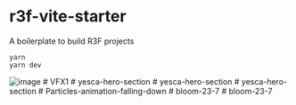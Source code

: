 # r3f-vite-starter
A boilerplate to build R3F projects

```
yarn
yarn dev
```


![image](https://user-images.githubusercontent.com/6551176/221732091-23ee52cb-4150-42fa-b998-43628d7a6b0d.png)
#   V F X 1  
 #   y e s c a - h e r o - s e c t i o n  
 #   y e s c a - h e r o - s e c t i o n  
 #   y e s c a - h e r o - s e c t i o n  
 #   P a r t i c l e s - a n i m a t i o n - f a l l i n g - d o w n  
 #   b l o o m - 2 3 - 7  
 #   b l o o m - 2 3 - 7  
 